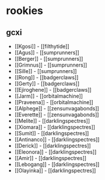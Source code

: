 # rookies

## gcxi
* [[Kgosi]] - [[filthytide]]
* [[Agus]] - [[sumprunners]]
* [[Berger]] - [[sumprunners]]
* [[Grimnus]] - [[sumprunners]]
* [[Sille]] - [[sumprunners]]
* [[Rong]] - [[badgerclaws]]
* [[Gerty]] - [[badgerclaws]]
* [[Ejiroghene]] - [[badgerclaws]]
* [[Jarm]] - [[orbitalmachine]]
* [[Praveena]] - [[orbitalmachine]]
* [[Alphege]] - [[zensunvagabonds]]
* [[Everette]] - [[zensunvagabonds]]
* [[Melite]] - [[darklingspectres]]
* [[Xiomara]] -  [[darklingspectres]]
* [[Sumit]] - [[darklingspectres]]
* [[Antinanco]] - [[darklingspectres]]
* [[Derick]] - [[darklingspectres]]
* [[Eleonora]] - [[darklingspectres]]
* [[Amir]] - [[darklingspectres]]
* [[Lebogang]] - [[darklingspectres]]
* [[Olayinka]] - [[darklingspectres]]